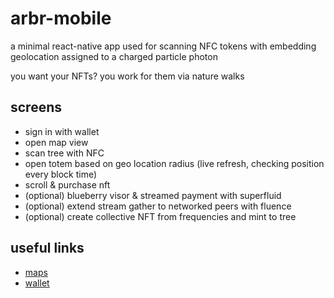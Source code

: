 # arbr-mobile
a minimal react-native app used for scanning NFC tokens with embedding geolocation assigned to a charged particle photon

you want your NFTs? you work for them via nature walks

## screens
- sign in with wallet
- open map view
- scan tree with NFC
- open totem based on geo location radius (live refresh, checking position every block time)
- scroll & purchase nft
- (optional) blueberry visor & streamed payment with superfluid
- (optional) extend stream gather to networked peers with fluence
- (optional) create collective NFT from frequencies and mint to tree

## useful links
- [maps](https://dev.to/peterklingelhofer/an-introduction-to-google-maps-in-react-native-expo-1g7d)
- [wallet](https://github.com/ethereum-boilerplate/ethereum-react-native-boilerplate)
